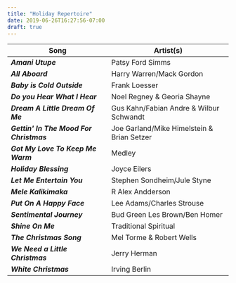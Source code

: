 ```yaml
---
title: "Holiday Repertoire"
date: 2019-06-26T16:27:56-07:00
draft: true
---
```


Song             | Artist(s)
  -------------  | -------------
***Amani Utupe*** | Patsy Ford Simms
***All Aboard*** | Harry Warren/Mack Gordon
***Baby is Cold Outside*** | Frank Loesser
***Do you Hear What I Hear*** | Noel Regney & Georia Shayne
***Dream A Little Dream Of Me*** | Gus Kahn/Fabian Andre & Wilbur Schwandt 
***Gettin' In The Mood For Christmas*** | Joe Garland/Mike Himelstein & Brian Setzer
***Got My Love To Keep Me Warm*** | Medley
***Holiday Blessing*** | Joyce Eilers
***Let Me Entertain You*** | Stephen Sondheim/Jule Styne
***Mele Kalikimaka*** | R Alex Andderson
***Put On A Happy Face*** | Lee Adams/Charles Strouse
***Sentimental Journey*** | Bud Green Les Brown/Ben Homer
***Shine On Me*** | Traditional Spiritual
***The Christmas Song*** | Mel Torme & Robert Wells
***We Need a Little Christmas*** | Jerry Herman
***White Christmas*** | Irving Berlin


